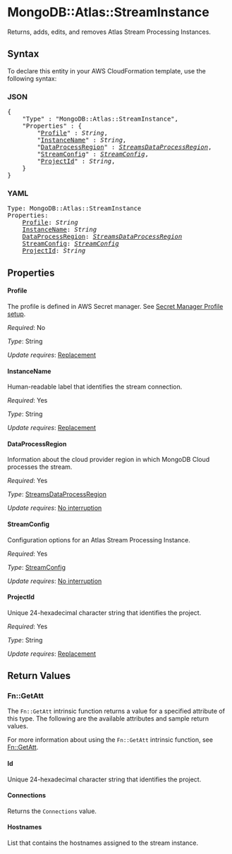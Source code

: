 # MongoDB::Atlas::StreamInstance

Returns, adds, edits, and removes Atlas Stream Processing Instances.

## Syntax

To declare this entity in your AWS CloudFormation template, use the following syntax:

### JSON

<pre>
{
    "Type" : "MongoDB::Atlas::StreamInstance",
    "Properties" : {
        "<a href="#profile" title="Profile">Profile</a>" : <i>String</i>,
        "<a href="#instancename" title="InstanceName">InstanceName</a>" : <i>String</i>,
        "<a href="#dataprocessregion" title="DataProcessRegion">DataProcessRegion</a>" : <i><a href="streamsdataprocessregion.md">StreamsDataProcessRegion</a></i>,
        "<a href="#streamconfig" title="StreamConfig">StreamConfig</a>" : <i><a href="streamconfig.md">StreamConfig</a></i>,
        "<a href="#projectid" title="ProjectId">ProjectId</a>" : <i>String</i>,
    }
}
</pre>

### YAML

<pre>
Type: MongoDB::Atlas::StreamInstance
Properties:
    <a href="#profile" title="Profile">Profile</a>: <i>String</i>
    <a href="#instancename" title="InstanceName">InstanceName</a>: <i>String</i>
    <a href="#dataprocessregion" title="DataProcessRegion">DataProcessRegion</a>: <i><a href="streamsdataprocessregion.md">StreamsDataProcessRegion</a></i>
    <a href="#streamconfig" title="StreamConfig">StreamConfig</a>: <i><a href="streamconfig.md">StreamConfig</a></i>
    <a href="#projectid" title="ProjectId">ProjectId</a>: <i>String</i>
</pre>

## Properties

#### Profile

The profile is defined in AWS Secret manager. See [Secret Manager Profile setup](../../../examples/profile-secret.yaml).

_Required_: No

_Type_: String

_Update requires_: [Replacement](https://docs.aws.amazon.com/AWSCloudFormation/latest/UserGuide/using-cfn-updating-stacks-update-behaviors.html#update-replacement)

#### InstanceName

Human-readable label that identifies the stream connection.

_Required_: Yes

_Type_: String

_Update requires_: [Replacement](https://docs.aws.amazon.com/AWSCloudFormation/latest/UserGuide/using-cfn-updating-stacks-update-behaviors.html#update-replacement)

#### DataProcessRegion

Information about the cloud provider region in which MongoDB Cloud processes the stream.

_Required_: Yes

_Type_: <a href="streamsdataprocessregion.md">StreamsDataProcessRegion</a>

_Update requires_: [No interruption](https://docs.aws.amazon.com/AWSCloudFormation/latest/UserGuide/using-cfn-updating-stacks-update-behaviors.html#update-no-interrupt)

#### StreamConfig

Configuration options for an Atlas Stream Processing Instance.

_Required_: Yes

_Type_: <a href="streamconfig.md">StreamConfig</a>

_Update requires_: [No interruption](https://docs.aws.amazon.com/AWSCloudFormation/latest/UserGuide/using-cfn-updating-stacks-update-behaviors.html#update-no-interrupt)

#### ProjectId

Unique 24-hexadecimal character string that identifies the project.

_Required_: Yes

_Type_: String

_Update requires_: [Replacement](https://docs.aws.amazon.com/AWSCloudFormation/latest/UserGuide/using-cfn-updating-stacks-update-behaviors.html#update-replacement)

## Return Values

### Fn::GetAtt

The `Fn::GetAtt` intrinsic function returns a value for a specified attribute of this type. The following are the available attributes and sample return values.

For more information about using the `Fn::GetAtt` intrinsic function, see [Fn::GetAtt](https://docs.aws.amazon.com/AWSCloudFormation/latest/UserGuide/intrinsic-function-reference-getatt.html).

#### Id

Unique 24-hexadecimal character string that identifies the project.

#### Connections

Returns the <code>Connections</code> value.

#### Hostnames

List that contains the hostnames assigned to the stream instance.

